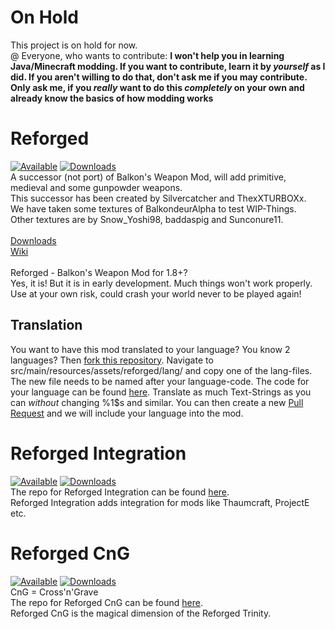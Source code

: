 # On Hold
This project is on hold for now.<br>
@ Everyone, who wants to contribute: **I won't help you in learning Java/Minecraft modding. If you want to contribute, learn it by _yourself_ as I did. If you aren't willing to do that, don't ask me if you may contribute. Only ask me, if you _really_ want to do this _completely_ on your own and already know the basics of how modding works**

# Reforged

[![Available](http://cf.way2muchnoise.eu/versions/reforged.svg)](https://minecraft.curseforge.com/projects/reforged) [![Downloads](http://cf.way2muchnoise.eu/full_241392_downloads.svg)](https://minecraft.curseforge.com/projects/reforged)<br>
A successor (not port) of Balkon's Weapon Mod, will add primitive, medieval and some gunpowder weapons. <br>
This successor has been created by Silvercatcher and ThexXTURBOXx. <br>
We have taken some textures of BalkondeurAlpha to test WIP-Things. <br>
Other textures are by Snow_Yoshi98, baddaspig and Sunconure11. <br>
<br>
[Downloads](https://github.com/TheOnlySilverClaw/Reforged/releases) <br>
[Wiki](https://github.com/TheOnlySilverClaw/Reforged/wiki) <br>
<br>
Reforged - Balkon's Weapon Mod for 1.8+? <br>
Yes, it is! But it is in early development. Much things won't work properly. Use at your own risk, could crash your world never to be played again! <br>

## Translation
You want to have this mod translated to your language? You know 2 languages? Then [fork this repository](https://github.com/TheOnlySilverClaw/Reforged/fork). Navigate to src/main/resources/assets/reforged/lang/ and copy one of the lang-files. The new file needs to be named after your language-code. The code for your language can be found [here](http://minecraft.gamepedia.com/Language#Available_languages). Translate as much Text-Strings as you can *without* changing %1$s and similar. You can then create a new [Pull Request](https://github.com/TheOnlySilverClaw/Reforged/compare) and we will include your language into the mod. <br>

# Reforged Integration
[![Available](http://cf.way2muchnoise.eu/versions/reforged-integration.svg)](https://minecraft.curseforge.com/projects/reforged-integration) [![Downloads](http://cf.way2muchnoise.eu/full_242591_downloads.svg)](https://minecraft.curseforge.com/projects/reforged-integration)<br>
The repo for Reforged Integration can be found [here](https://github.com/ThexXTURBOXx/Reforged-Integration).<br>
Reforged Integration adds integration for mods like Thaumcraft, ProjectE etc.<br>

# Reforged CnG
[![Available](http://cf.way2muchnoise.eu/versions/reforged-cross-grave.svg)](https://minecraft.curseforge.com/projects/reforged-cross-grave) [![Downloads](http://cf.way2muchnoise.eu/full_242648_downloads.svg)](https://minecraft.curseforge.com/projects/reforged-cross-grave)<br>
CnG = Cross'n'Grave<br>
The repo for Reforged CnG can be found [here](https://github.com/TheOnlySilverClaw/Reforged---Cross-and-Grave).<br>
Reforged CnG is the magical dimension of the Reforged Trinity.
 
